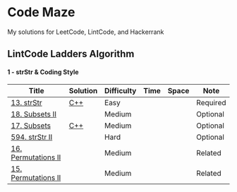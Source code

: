 Code Maze
========

My solutions for LeetCode, LintCode, and Hackerrank

## LintCode Ladders Algorithm

#### 1 - strStr & Coding Style
| Title | Solution | Difficulty | Time | Space | Note |
| ----- | -------- | ---------- | ---- | ----- | ---- |
[13. strStr](http://www.lintcode.com/en/problem/strstr/) | [C++](./src/implement_strstr/) | Easy |  |  | Required
[18. Subsets II](http://www.lintcode.com/en/problem/subsets-ii/) |  | Medium |  |  | Optional
[17. Subsets](http://www.lintcode.com/en/problem/subsets/) | [C++](./src/subsets/) | Medium |  |  | Optional
[594. strStr II](http://www.lintcode.com/en/problem/strstr-ii/) |  | Hard |  |  | Optional
[16. Permutations II](http://www.lintcode.com/en/problem/permutations-ii/) |  | Medium |  |  | Related
[15. Permutations II](http://www.lintcode.com/en/problem/permutations/) |  | Medium |  |  | Related